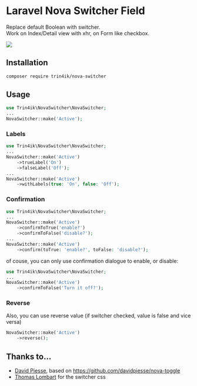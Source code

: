 # Laravel Nova Switcher Field
Replace default Boolean with switcher. \
Work on Index/Detail view with xhr, on Form like checkbox.

![](https://user-images.githubusercontent.com/839633/209843810-d656e6db-025f-4221-9c6c-9b238227706f.gif)

## Installation
```bash
composer require trin4ik/nova-switcher
```

## Usage
```php
use Trin4ik\NovaSwitcher\NovaSwitcher;
...
NovaSwitcher::make('Active');
```
### Labels
```php
use Trin4ik\NovaSwitcher\NovaSwitcher;
...
NovaSwitcher::make('Active')
    ->trueLabel('On')
    ->falseLabel('Off');
...
NovaSwitcher::make('Active')
    ->withLabels(true: 'On', false: 'Off');
```
### Confirmation
```php
use Trin4ik\NovaSwitcher\NovaSwitcher;
...
NovaSwitcher::make('Active')
    ->confirmToTrue('enable?')
    ->confirmToFalse('disable?');
...
NovaSwitcher::make('Active')
    ->confirm(toTrue: 'enable?', toFalse: 'disable?');
```
of couse, you can only use confirmation dialogue to enable, or disable:
```php
use Trin4ik\NovaSwitcher\NovaSwitcher;
...
NovaSwitcher::make('Active')
    ->confirmToFalse('Turn it off?');
```
### Reverse
Also, you can use reverse value (if switcher checked, value is false and vice versa)
```php
NovaSwitcher::make('Active')
    ->reverse();
```

## Thanks to...
- [David Piesse](https://github.com/davidpiesse), based on https://github.com/davidpiesse/nova-toggle
- [Thomas Lombart](https://dev.to/thomaslombart/how-to-build-a-reusable-and-accessible-toggle-switch-with-vue-3hh7) for the switcher css